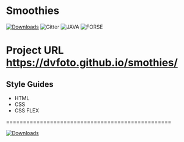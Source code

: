 # Smoothies

[![Downloads](https://img.shields.io/badge/COPYRIGHT%20-DVFoto-green)](https://dvfoto.lt)
![Gitter](https://img.shields.io/badge/HTML%20-CSS-yellowgreen)
![JAVA](https://img.shields.io/badge/JAVA-script-red)
![FORSE](https://img.shields.io/badge/FORCE-WithYou-blue)

# Project URL https://dvfoto.github.io/smothies/

## Style Guides

- HTML
- CSS
- CSS FLEX

=================================================

[![Downloads](https://img.shields.io/badge/COPYRIGHT%20-DVFoto-green)](https://dvfoto.lt)
